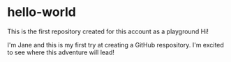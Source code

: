 # hello-world
This is the first repository created for this account as a playground
Hi!

I'm Jane and this is my first try at creating a GitHub respository. I'm excited to see where this adventure will lead!
